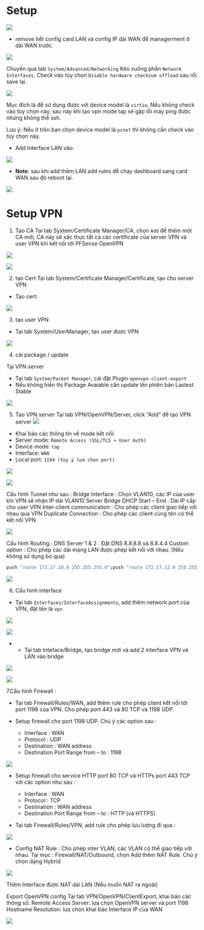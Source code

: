 
# Setup 
![](images/pf_1.png)

- remove hết config card LAN và config IP dải WAN để managerment ở dải WAN trước.

![](images/pf_4.png)

Chuyển qua tab `System/Advanced/Networking`
Kéo xuống phần `Network Interfaces`. Check vào tùy chọn `Disable hardware checksum offload` sau rồi save lại.

![](images/pf_3.png)

Mục đích là để sử dụng được với device model là `virtio`. Nếu không check vào tùy chọn này, sau này khi tạo vpn mode tap sẽ gặp lỗi máy ping được nhưng không thể ssh.

Lưu ý: Nếu ở trên bạn chọn device model là `pcnet` thì không cần check vào tùy chọn này.

- Add Interface LAN vào:

![](images/pf_14.png)

- **Note**: sau khi add thêm LAN add rules để chạy dashboard sang card WAN sau đó reboot lại.

![](images/pf_15.png)


# Setup VPN

1. Tạo CA
Tại tab System/Certificate Manager/CA, chọn `Add` để thêm một CA mới, CA này sẽ xác thực tất cả các certificate của server VPN và user VPN khi kết nối tới PFSense OpenVPN


![](images/pf_5.png)


![](images/pf_6.png)


2. tạo Cert
Tại tab System/Certificate Manager/Certificate, tạo cho server VPN

- Tạo cert:

![](images/pf_7.png)


3. tạo user VPN
- Tại tab System/UserManager, tạo user được VPN

![](images/pf_9.png)

4. cài package / update

Tại VPN server 
- Tại tab `System/Packet Manager`, cài đặt Plugin `openvpn-client-export`
- Nếu không hiển thị Package Avaiable cần update lên phiên bản Lastest Stable

![](images/pf_10.png)


5. Tạo VPN server
Tại tab VPN/OpenVPN/Server, click “Add” để tạo VPN server
![](images/pf_11.png)

- Khai báo các thông tin về mode kết nối:
- Server mode: `Remote Access (SSL/TLS + User Auth)`
- Device mode: `tap`
- Interface: `WAN`
- Local port: `1194 (tùy ý lựa chọn port)`

![](images/pf_12.png)

![](images/pf_13.png)

Cấu hình Tunnel như sau : 
Bridge Interface : Chọn VLAN10, các IP của user khi VPN sẽ nhận IP dải VLAN10
Server Bridge DHCP Start – End : Dải IP cấp cho user VPN
Inter-client communication : Cho phép các client giao tiếp với nhau qua VPN
Duplicate Connection : Cho phép các client cùng tên có thể kết nối VPN

![](images/pf_16.png)

Cấu hình Routing : 
DNS Server 1 & 2 : Đặt DNS 8.8.8.8 và 8.8.4.4
Custom option : Cho phép các dải mạng LAN được phép kết nối với nhau.
(Nếu không sử dụng bỏ qua)
```sh 
push "route 172.17.10.0 255.255.255.0";push "route 172.17.12.0 255.255.255.0";push "route 172.17.13.0 255.255.255.0"
```

![](images/pf_17.png)

6. Cấu hình Interface
- Tại tab `Interfaces/InterfaceAssignments`, add thêm network port của VPN, đặt tên là `vpn`

![](images/pf_18.png)


![](images/pf_19.png)

-  - Tại tab Inteface/Bridge, tạo bridge mới và add 2 interface VPN và LAN vào bridge

![](images/pf_20.png)

![](images/pf_21.png)

7.Cấu hình Firewall : 
 - Tại tab Firewall/Rules/WAN, add thêm rule cho phép client kết nối tới port 1198 của VPN. Cho phép port 443 và 80 TCP và 1198 UDP. 

- Setup firewall cho port 1198 UDP. Chú ý các option sau : 
	- Interface : WAN
	- Protocol : UDP
	- Destination : WAN address
	- Destination Port Range from – to : 1198

![](images/pf_22.png)

- Setup firewall cho service HTTP port 80 TCP và HTTPs port 443 TCP với các option như sau : 
	- Interface : WAN
	- Protocol : TCP
	- Destination : WAN address
	- Destination Port Range from – to : HTTP (và HTTPS)

- Tại tab Firewall/Rules/VPN, add rule cho phép lưu lượng đi qua : 

![](images/pf_23.png)

- Config NAT Rule : Cho phép inter VLAN, các VLAN có thể giao tiếp với nhau. 
Tại mục : Firewall/NAT/Outbound, chọn Add thêm NAT Rule. Chú ý chọn dạng Hybrid

![](images/pf_24.png)

Thêm Interface được NAT dải LAN (Nếu muốn NAT ra ngoài)

Export OpenVPN config
Tại tab VPN/OpenVPN/ClientExport, khai báo các thông số:
Remote Access Server: lựa chọn OpenVPN server và port 1198
Hostname Resolution: lựa chọn khai báo Interface IP của WAN 

![](images/pf_25.png)











